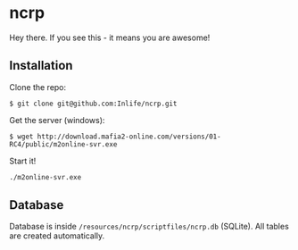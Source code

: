 # ncrp

Hey there. If you see this - it means you are awesome!

## Installation

Clone the repo:

```
$ git clone git@github.com:Inlife/ncrp.git
```

Get the server (windows):

```
$ wget http://download.mafia2-online.com/versions/01-RC4/public/m2online-svr.exe
```

Start it!

```sh
./m2online-svr.exe
```

## Database

Database is inside `/resources/ncrp/scriptfiles/ncrp.db` (SQLite).
All tables are created automatically.
